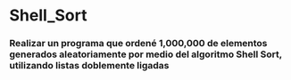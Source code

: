 # Shell_Sort

### Realizar un programa que ordené 1,000,000 de elementos generados aleatoriamente por medio del algoritmo Shell Sort, utilizando listas doblemente ligadas
